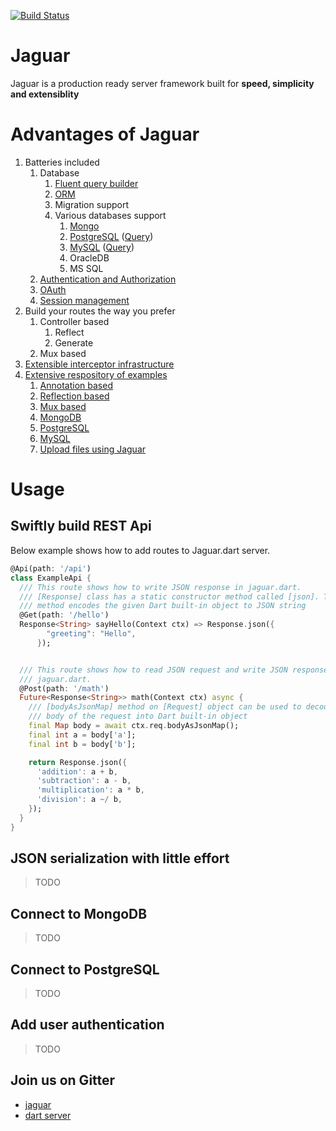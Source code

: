 [![Build Status](https://travis-ci.org/Jaguar-dart/jaguar.svg?branch=master)](https://travis-ci.org/Jaguar-dart/jaguar)

# Jaguar

Jaguar is a production ready server framework built for **speed, simplicity and extensiblity**

# Advantages of Jaguar

1. Batteries included
    1. Database
        1. [Fluent query builder](https://github.com/Jaguar-dart/jaguar_query)
        2. [ORM](https://github.com/Jaguar-dart/jaguar_orm)
        3. Migration support
        3. Various databases support
            1. [Mongo](https://github.com/Jaguar-dart/jaguar_mongo)
            2. [PostgreSQL](https://github.com/Jaguar-dart/jaguar_postgresql) ([Query](https://github.com/Jaguar-dart/jaguar_query_postgresql))
            3. [MySQL](https://github.com/Jaguar-dart/jaguar_sqljocky) ([Query](https://github.com/Jaguar-dart/jaguar_query_sqljocky))
            4. OracleDB
            5. MS SQL
    3. [Authentication and Authorization](https://github.com/Jaguar-dart/jaguar_auth)
    4. [OAuth](https://github.com/Jaguar-dart/jaguar_oauth)
    5. [Session management](https://github.com/Jaguar-dart/jaguar_session)
2. Build your routes the way you prefer
    1. Controller based
        1. Reflect
        2. Generate
    2. Mux based
3. [Extensible interceptor infrastructure](https://github.com/Jaguar-dart/jaguar/wiki/Interceptor)
4. [Extensive respository of examples](https://github.com/Jaguar-examples)
    1. [Annotation based](https://github.com/jaguar-examples/boilerplate)
    2. [Reflection based](https://github.com/jaguar-examples/boilerplate_reflect)
    3. [Mux based](https://github.com/jaguar-examples/boilerplate_mux)
    4. [MongoDB](https://github.com/jaguar-examples/boilerplate_mongo)
    5. [PostgreSQL](https://github.com/jaguar-examples/boilerplate_postgresql)
    6. [MySQL](https://github.com/jaguar-examples/boilerplate_sqljocky)
    7. [Upload files using Jaguar](https://github.com/jaguar-examples/upload_file)

# Usage

## Swiftly build REST Api

Below example shows how to add routes to Jaguar.dart server.

```dart
@Api(path: '/api')
class ExampleApi {
  /// This route shows how to write JSON response in jaguar.dart.
  /// [Response] class has a static constructor method called [json]. This
  /// method encodes the given Dart built-in object to JSON string
  @Get(path: '/hello')
  Response<String> sayHello(Context ctx) => Response.json({
        "greeting": "Hello",
      });


  /// This route shows how to read JSON request and write JSON response in
  /// jaguar.dart.
  @Post(path: '/math')
  Future<Response<String>> math(Context ctx) async {
    /// [bodyAsJsonMap] method on [Request] object can be used to decode JSON
    /// body of the request into Dart built-in object
    final Map body = await ctx.req.bodyAsJsonMap();
    final int a = body['a'];
    final int b = body['b'];

    return Response.json({
      'addition': a + b,
      'subtraction': a - b,
      'multiplication': a * b,
      'division': a ~/ b,
    });
  }
}
```

## JSON serialization with little effort

> TODO

## Connect to MongoDB

> TODO

## Connect to PostgreSQL

> TODO

## Add user authentication

> TODO

## Join us on Gitter

- [jaguar](https://gitter.im/jaguar_dart/jaguar)
- [dart server](https://gitter.im/dart-lang/server)
